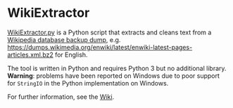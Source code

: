 # WikiExtractor
[WikiExtractor.py](http://medialab.di.unipi.it/wiki/Wikipedia_Extractor) is a Python script that extracts and cleans text from a [Wikipedia database backup dump](https://dumps.wikimedia.org/), e.g. https://dumps.wikimedia.org/enwiki/latest/enwiki-latest-pages-articles.xml.bz2 for English.

The tool is written in Python and requires Python 3 but no additional library.
**Warning**: problems have been reported on Windows due to poor support for `StringIO` in the Python implementation on Windows.

For further information, see the [Wiki](https://github.com/attardi/wikiextractor/wiki).
